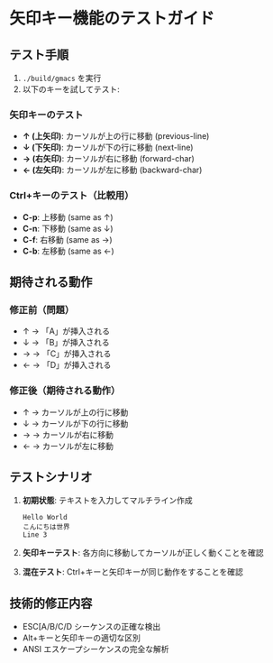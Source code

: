 # 矢印キー機能のテストガイド

## テスト手順

1. `./build/gmacs` を実行
2. 以下のキーを試してテスト:

### 矢印キーのテスト
- **↑ (上矢印)**: カーソルが上の行に移動 (previous-line)
- **↓ (下矢印)**: カーソルが下の行に移動 (next-line)
- **→ (右矢印)**: カーソルが右に移動 (forward-char)
- **← (左矢印)**: カーソルが左に移動 (backward-char)

### Ctrl+キーのテスト（比較用）
- **C-p**: 上移動 (same as ↑)
- **C-n**: 下移動 (same as ↓)
- **C-f**: 右移動 (same as →)
- **C-b**: 左移動 (same as ←)

## 期待される動作

### 修正前（問題）
- ↑ → 「A」が挿入される
- ↓ → 「B」が挿入される  
- → → 「C」が挿入される
- ← → 「D」が挿入される

### 修正後（期待される動作）
- ↑ → カーソルが上の行に移動
- ↓ → カーソルが下の行に移動
- → → カーソルが右に移動  
- ← → カーソルが左に移動

## テストシナリオ

1. **初期状態**: テキストを入力してマルチライン作成
   ```
   Hello World
   こんにちは世界
   Line 3
   ```

2. **矢印キーテスト**: 各方向に移動してカーソルが正しく動くことを確認

3. **混在テスト**: Ctrl+キーと矢印キーが同じ動作をすることを確認

## 技術的修正内容
- ESC[A/B/C/D シーケンスの正確な検出
- Alt+キーと矢印キーの適切な区別
- ANSI エスケープシーケンスの完全な解析